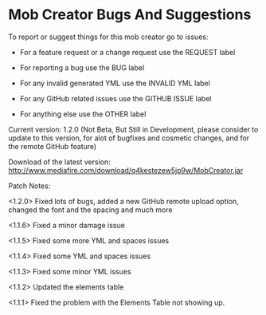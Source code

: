 # Mob Creator Bugs And Suggestions

To report or suggest things for this mob creator go to issues:

* For a feature request or a change request use the REQUEST label

* For reporting a bug use the BUG label

* For any invalid generated YML use the INVALID YML label

* For any GitHub related issues use the GITHUB ISSUE label

* For anything else use the OTHER label


Current version: 1.2.0 (Not Beta, But Still in Development, please consider to update to this version, for alot of bugfixes and cosmetic changes, and for the remote GitHub feature)

Download of the latest version:
http://www.mediafire.com/download/q4kestezew5jp9w/MobCreator.jar


Patch Notes:

<1.2.0> Fixed lots of bugs, added a new GitHub remote upload option, changed the font and the spacing and much more

<1.1.6> Fixed a minor damage issue

<1.1.5> Fixed some more YML and spaces issues

<1.1.4> Fixed some YML and spaces issues

<1.1.3> Fixed some minor YML issues

<1.1.2> Updated the elements table

<1.1.1> Fixed the problem with the Elements Table not showing up. 
